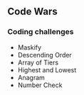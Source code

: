 ## Code Wars
### Coding challenges

* Maskify
* Descending Order
* Array of Tiers
* Highest and Lowest
* Anagram
* Number Check 
